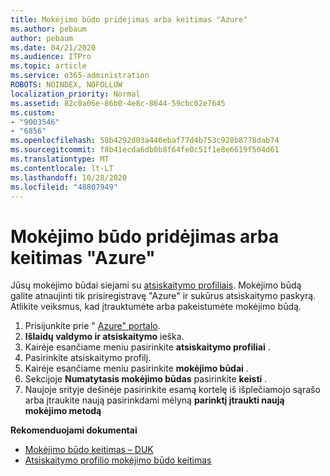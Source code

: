 ```yaml
---
title: Mokėjimo būdo pridėjimas arba keitimas "Azure"
ms.author: pebaum
author: pebaum
ms.date: 04/21/2020
ms.audience: ITPro
ms.topic: article
ms.service: o365-administration
ROBOTS: NOINDEX, NOFOLLOW
localization_priority: Normal
ms.assetid: 82c0a06e-86b0-4e8c-8644-59cbc02e7645
ms.custom:
- "9003546"
- "6856"
ms.openlocfilehash: 58b4292d03a446ebaf77d4b753c928b8778dab74
ms.sourcegitcommit: f8b41ecda6db0b8f64fe0c51f1e8e6619f504d61
ms.translationtype: MT
ms.contentlocale: lt-LT
ms.lasthandoff: 10/28/2020
ms.locfileid: "48807949"
---
```

# <a name="add-or-replace-payment-method-in-azure"></a>Mokėjimo būdo pridėjimas arba keitimas "Azure"

Jūsų mokėjimo būdai siejami su [atsiskaitymo profiliais](https://docs.microsoft.com/azure/billing/billing-how-to-change-credit-card?WT.mc_id=Portal-Microsoft_Azure_Support#change-payment-method-for-a-billing-profile). Mokėjimo būdą galite atnaujinti tik prisiregistravę "Azure" ir sukūrus atsiskaitymo paskyrą. Atlikite veiksmus, kad įtrauktumėte arba pakeistumėte mokėjimo būdą.

1. Prisijunkite prie " [Azure" portalo](https://portal.azure.com/).
2. **Išlaidų valdymo ir atsiskaitymo** ieška.
3. Kairėje esančiame meniu pasirinkite **atsiskaitymo profiliai** .
4. Pasirinkite atsiskaitymo profilį.
5. Kairėje esančiame meniu pasirinkite **mokėjimo būdai** .
6. Sekcijoje **Numatytasis mokėjimo būdas** pasirinkite **keisti** .
7. Naujoje srityje dešinėje pasirinkite esamą kortelę iš išplečiamojo sąrašo arba įtraukite naują pasirinkdami mėlyną **parinktį įtraukti naują mokėjimo metodą**

**Rekomenduojami dokumentai**

- [Mokėjimo būdo keitimas – DUK](https://docs.microsoft.com/azure/billing/billing-how-to-change-credit-card?WT.mc_id=Portal-Microsoft_Azure_Support#frequently-asked-questions)
- [Atsiskaitymo profilio mokėjimo būdo keitimas](https://docs.microsoft.com/azure/cost-management-billing/manage/change-credit-card?WT.mc_id=Portal-Microsoft_Azure_Support#manage-credit-cards-for-a-microsoft-customer-agreement)
